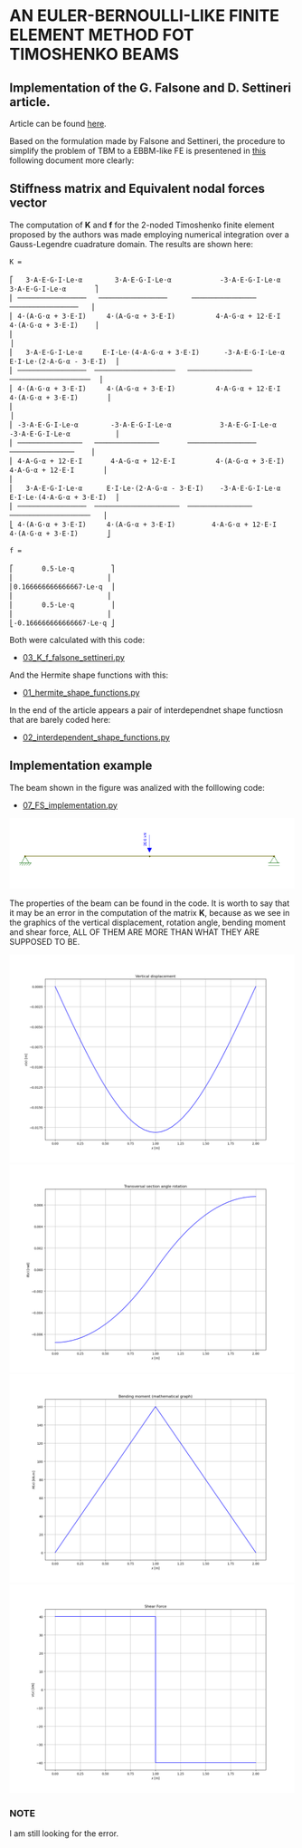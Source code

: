 # AN EULER-BERNOULLI-LIKE FINITE ELEMENT METHOD FOT TIMOSHENKO BEAMS
## Implementation of the G. Falsone and D. Settineri article.

Article can be found [here](https://www.researchgate.net/publication/251506561_An_Euler-Bernoulli-like_finite_element_method_for_Timoshenko_beams).


Based on the formulation made by Falsone and Settineri, the procedure to simplify the problem of TBM to a EBBM-like FE is presentened in [this](EF2_rescritura_articulo_michaelherediaperez.pdf) following document more clearly:

## Stiffness matrix and Equivalent nodal forces vector

The computation of **K** and **f** for the 2-noded Timoshenko finite element proposed by the authors was made employing numerical integration over a Gauss-Legendre cuadrature domain. The results are shown here:

```
K =

⎡   3⋅A⋅E⋅G⋅I⋅Le⋅α        3⋅A⋅E⋅G⋅I⋅Le⋅α            -3⋅A⋅E⋅G⋅I⋅Le⋅α           3⋅A⋅E⋅G⋅I⋅Le⋅α       ⎤    
⎢ ─────────────────   ─────────────────      ────────────────      ─────────────────   ⎥ 
⎢ 4⋅(A⋅G⋅α + 3⋅E⋅I)     4⋅(A⋅G⋅α + 3⋅E⋅I)          4⋅A⋅G⋅α + 12⋅E⋅I         4⋅(A⋅G⋅α + 3⋅E⋅I)    ⎥
⎢                                                                                      ⎥
⎢   3⋅A⋅E⋅G⋅I⋅Le⋅α     E⋅I⋅Le⋅(4⋅A⋅G⋅α + 3⋅E⋅I)      -3⋅A⋅E⋅G⋅I⋅Le⋅α       E⋅I⋅Le⋅(2⋅A⋅G⋅α - 3⋅E⋅I)  ⎥
⎢ ─────────────────  ────────────────────   ────────────────     ────────────────────  ⎥
⎢ 4⋅(A⋅G⋅α + 3⋅E⋅I)     4⋅(A⋅G⋅α + 3⋅E⋅I)          4⋅A⋅G⋅α + 12⋅E⋅I      4⋅(A⋅G⋅α + 3⋅E⋅I)       ⎥
⎢                                                                                      ⎥
⎢ -3⋅A⋅E⋅G⋅I⋅Le⋅α        -3⋅A⋅E⋅G⋅I⋅Le⋅α            3⋅A⋅E⋅G⋅I⋅Le⋅α       -3⋅A⋅E⋅G⋅I⋅Le⋅α           ⎥
⎢ ────────────────   ────────────────       ─────────────────      ────────────────    ⎥
⎢ 4⋅A⋅G⋅α + 12⋅E⋅I       4⋅A⋅G⋅α + 12⋅E⋅I          4⋅(A⋅G⋅α + 3⋅E⋅I)      4⋅A⋅G⋅α + 12⋅E⋅I       ⎥
⎢                                                                                      
⎢   3⋅A⋅E⋅G⋅I⋅Le⋅α      E⋅I⋅Le⋅(2⋅A⋅G⋅α - 3⋅E⋅I)    -3⋅A⋅E⋅G⋅I⋅Le⋅α       E⋅I⋅Le⋅(4⋅A⋅G⋅α + 3⋅E⋅I)  ⎥
⎢ ─────────────────  ─────────────────────  ────────────────   ────────────────────   ⎥
⎣ 4⋅(A⋅G⋅α + 3⋅E⋅I)     4⋅(A⋅G⋅α + 3⋅E⋅I)         4⋅A⋅G⋅α + 12⋅E⋅I      4⋅(A⋅G⋅α + 3⋅E⋅I)       ⎦

```

```
f =

⎡       0.5⋅Le⋅q         ⎤
⎢                       ⎥
⎢0.166666666666667⋅Le⋅q  ⎥
⎢                       ⎥
⎢       0.5⋅Le⋅q         ⎥
⎢                       ⎥
⎣-0.166666666666667⋅Le⋅q ⎦

```

Both were calculated with this code:

* [03_K_f_falsone_settineri.py](03_K_f_falsone_settineri.py)

And the Hermite shape functions with this:

* [01_hermite_shape_functions.py](01_hermite_shape_functions.py)

In the end of the article appears a pair of interdependnet shape functiosn that are barely coded here:

* [02_interdependent_shape_functions.py](02_interdependent_shape_functions.py)


## Implementation example

The beam shown in the figure was analized with the folllowing code:

* [07_FS_implementation.py](07_FS_implementation.py)

<img src="figs/beam.PNG">

The properties of the beam can be found in the code. It is worth to say that it may be an error in the computation of the matrix **K**, because as we see in the graphics of the vertical displacement, rotation angle, bending moment and shear force, ALL OF THEM ARE MORE THAN WHAT THEY ARE SUPPOSED TO BE.

<img src="figs/vv.png">
<img src="figs/tt.png">
<img src="figs/MM.png">
<img src="figs/VV_s.png">
 
### NOTE

I am still looking for the error.
